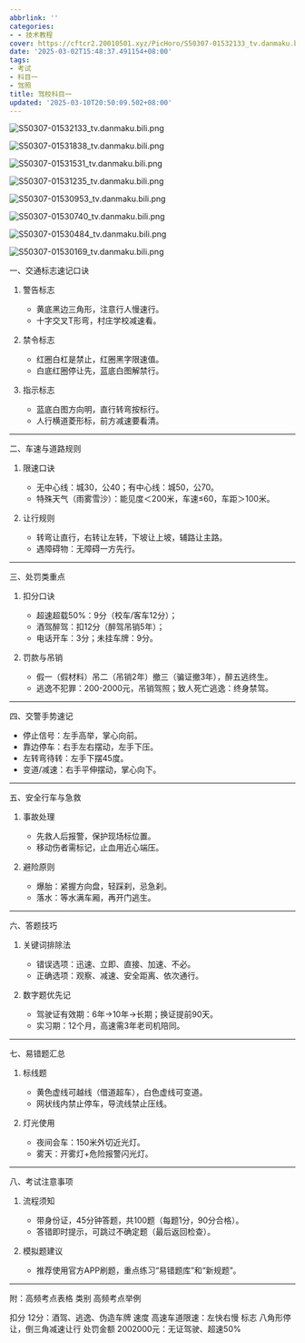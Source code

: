 ```yaml
---
abbrlink: ''
categories:
- - 技术教程
cover: https://cftcr2.20010501.xyz/PicHoro/S50307-01532133_tv.danmaku.bili.png
date: '2025-03-02T15:48:37.491154+08:00'
tags:
- 考试
- 科目一
- 驾照
title: 驾校科目一
updated: '2025-03-10T20:50:09.502+08:00'
---
```

![S50307-01532133_tv.danmaku.bili.png](https://cftcr2.20010501.xyz/PicHoro/S50307-01532133_tv.danmaku.bili.png)

![S50307-01531838_tv.danmaku.bili.png](https://cftcr2.20010501.xyz/PicHoro/S50307-01531838_tv.danmaku.bili.png)

![S50307-01531531_tv.danmaku.bili.png](https://cftcr2.20010501.xyz/PicHoro/S50307-01531531_tv.danmaku.bili.png)

![S50307-01531235_tv.danmaku.bili.png](https://cftcr2.20010501.xyz/PicHoro/S50307-01531235_tv.danmaku.bili.png)

![S50307-01530953_tv.danmaku.bili.png](https://cftcr2.20010501.xyz/PicHoro/S50307-01530953_tv.danmaku.bili.png)

![S50307-01530740_tv.danmaku.bili.png](https://cftcr2.20010501.xyz/PicHoro/S50307-01530740_tv.danmaku.bili.png)

![S50307-01530484_tv.danmaku.bili.png](https://cftcr2.20010501.xyz/PicHoro/S50307-01530484_tv.danmaku.bili.png)

![S50307-01530169_tv.danmaku.bili.png](https://cftcr2.20010501.xyz/PicHoro/S50307-01530169_tv.danmaku.bili.png)

一、交通标志速记口诀

1. 警告标志

   - 黄底黑边三角形，注意行人慢速行。
   - 十字交叉T形弯，村庄学校减速看。
2. 禁令标志

   - 红圈白杠是禁止，红圈黑字限速值。
   - 白底红圈停让先，蓝底白图解禁行。
3. 指示标志

   - 蓝底白图方向明，直行转弯按标行。
   - 人行横道菱形标，前方减速要看清。

---

二、车速与道路规则

1. 限速口诀

   - 无中心线：城30，公40；有中心线：城50，公70。
   - 特殊天气（雨雾雪沙）：能见度＜200米，车速≤60，车距＞100米。
2. 让行规则

   - 转弯让直行，右转让左转，下坡让上坡，辅路让主路。
   - 遇障碍物：无障碍一方先行。

---

三、处罚类重点

1. 扣分口诀

   - 超速超载50%：9分（校车/客车12分）；
   - 酒驾醉驾：扣12分（醉驾吊销5年）；
   - 电话开车：3分；未挂车牌：9分。
2. 罚款与吊销

   - 假一（假材料）吊二（吊销2年）撤三（骗证撤3年），醉五逃终生。
   - 逃逸不犯罪：200-2000元，吊销驾照；致人死亡逃逸：终身禁驾。

---

四、交警手势速记

- 停止信号：左手高举，掌心向前。
- 靠边停车：右手左右摆动，左手下压。
- 左转弯待转：左手下摆45度。
- 变道/减速：右手平伸摆动，掌心向下。

---

五、安全行车与急救

1. 事故处理

   - 先救人后报警，保护现场标位置。
   - 移动伤者需标记，止血用近心端压。
2. 避险原则

   - 爆胎：紧握方向盘，轻踩刹，忌急刹。
   - 落水：等水满车厢，再开门逃生。

---

六、答题技巧

1. 关键词排除法

   - 错误选项：迅速、立即、直接、加速、不必。
   - 正确选项：观察、减速、安全距离、依次通行。
2. 数字题优先记

   - 驾驶证有效期：6年→10年→长期；换证提前90天。
   - 实习期：12个月，高速需3年老司机陪同。

---

七、易错题汇总

1. 标线题

   - 黄色虚线可越线（借道超车），白色虚线可变道。
   - 网状线内禁止停车，导流线禁止压线。
2. 灯光使用

   - 夜间会车：150米外切近光灯。
   - 雾天：开雾灯+危险报警闪光灯。

---

八、考试注意事项

1. 流程须知

   - 带身份证，45分钟答题，共100题（每题1分，90分合格）。
   - 答错即时提示，可跳过不确定题（最后返回检查）。
2. 模拟题建议

   - 推荐使用官方APP刷题，重点练习“易错题库”和“新规题”。

---

附：高频考点表格
类别  高频考点举例

扣分  12分：酒驾、逃逸、伪造车牌
速度  高速车道限速：左快右慢
标志  八角形停让，倒三角减速让行
处罚金额  2002000元：无证驾驶、超速50%

